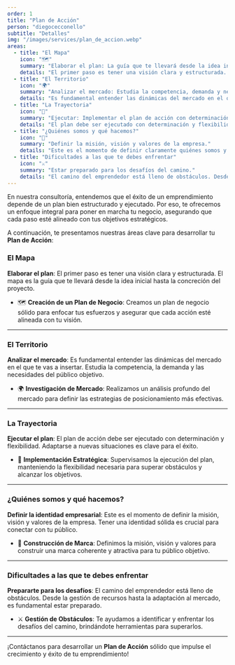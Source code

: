 ```yaml
---
order: 1
title: "Plan de Acción"
person: "diegocecconello"
subtitle: "Detalles"
img: "/images/services/plan_de_accion.webp"
areas:
  - title: "El Mapa"
    icon: "🗺️"
    summary: "Elaborar el plan: La guía que te llevará desde la idea inicial hasta la concreción del proyecto."
    details: "El primer paso es tener una visión clara y estructurada. Crear un plan de negocio sólido es esencial para enfocar los esfuerzos."
  - title: "El Territorio"
    icon: "🌍"
    summary: "Analizar el mercado: Estudia la competencia, demanda y necesidades del público objetivo."
    details: "Es fundamental entender las dinámicas del mercado en el que te vas a insertar. Esta investigación te ayudará a definir estrategias de posicionamiento efectivas."
  - title: "La Trayectoria"
    icon: "🚀"
    summary: "Ejecutar: Implementar el plan de acción con determinación y flexibilidad."
    details: "El plan debe ser ejecutado con determinación y flexibilidad, adaptándose a nuevas situaciones y superando obstáculos. Mantente enfocado en la visión."
  - title: "¿Quiénes somos y qué hacemos?"
    icon: "🤔"
    summary: "Definir la misión, visión y valores de la empresa."
    details: "Este es el momento de definir claramente quiénes somos y qué hacemos. Tener una identidad empresarial sólida te ayudará a conectar con tu público."
  - title: "Dificultades a las que te debes enfrentar"
    icon: "⚔️"
    summary: "Estar preparado para los desafíos del camino."
    details: "El camino del emprendedor está lleno de obstáculos. Desde la gestión de recursos hasta la adaptación al mercado, estar preparado es clave."
---
```


En nuestra consultoría, entendemos que el éxito de un emprendimiento depende de un plan bien estructurado y ejecutado. Por eso, te ofrecemos un enfoque integral para poner en marcha tu negocio, asegurando que cada paso esté alineado con tus objetivos estratégicos.

A continuación, te presentamos nuestras áreas clave para desarrollar tu **Plan de Acción**:

### El Mapa
**Elaborar el plan**: El primer paso es tener una visión clara y estructurada. El mapa es la guía que te llevará desde la idea inicial hasta la concreción del proyecto.

- 🗺️ **Creación de un Plan de Negocio**: Creamos un plan de negocio sólido para enfocar tus esfuerzos y asegurar que cada acción esté alineada con tu visión.

---

### El Territorio
**Analizar el mercado**: Es fundamental entender las dinámicas del mercado en el que te vas a insertar. Estudia la competencia, la demanda y las necesidades del público objetivo.

- 🌍 **Investigación de Mercado**: Realizamos un análisis profundo del mercado para definir las estrategias de posicionamiento más efectivas.

---

### La Trayectoria
**Ejecutar el plan**: El plan de acción debe ser ejecutado con determinación y flexibilidad. Adaptarse a nuevas situaciones es clave para el éxito.

- 🚀 **Implementación Estratégica**: Supervisamos la ejecución del plan, manteniendo la flexibilidad necesaria para superar obstáculos y alcanzar los objetivos.

---

### ¿Quiénes somos y qué hacemos?
**Definir la identidad empresarial**: Este es el momento de definir la misión, visión y valores de la empresa. Tener una identidad sólida es crucial para conectar con tu público.

- 🤔 **Construcción de Marca**: Definimos la misión, visión y valores para construir una marca coherente y atractiva para tu público objetivo.

---

### Dificultades a las que te debes enfrentar
**Prepararte para los desafíos**: El camino del emprendedor está lleno de obstáculos. Desde la gestión de recursos hasta la adaptación al mercado, es fundamental estar preparado.

- ⚔️ **Gestión de Obstáculos**: Te ayudamos a identificar y enfrentar los desafíos del camino, brindándote herramientas para superarlos.

---

¡Contáctanos para desarrollar un **Plan de Acción** sólido que impulse el crecimiento y éxito de tu emprendimiento!